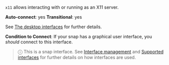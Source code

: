 `x11` allows interacting with or running as an X11 server.

**Auto-connect**: yes
**Transitional**: yes

See [The desktop interfaces](/t/the-desktop-interfaces/2042) for further details.

**Condition to Connect**: If your snap has a graphical user interface, you *should* connect to this interface.

> ⓘ  This is a snap interface. See [Interface management](/t/interface-management/6154) and [Supported interfaces](/t/supported-interfaces/7744) for further details on how interfaces are used.